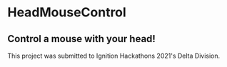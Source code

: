 # HeadMouseControl
## Control a mouse with your head!

This project was submitted to Ignition Hackathons 2021's Delta Division.
